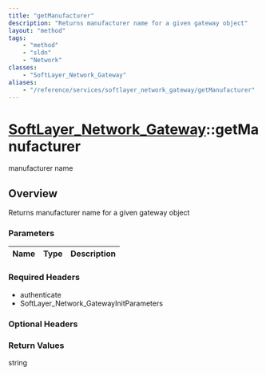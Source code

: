 ```yaml
---
title: "getManufacturer"
description: "Returns manufacturer name for a given gateway object"
layout: "method"
tags:
    - "method"
    - "sldn"
    - "Network"
classes:
    - "SoftLayer_Network_Gateway"
aliases:
    - "/reference/services/softlayer_network_gateway/getManufacturer"
---
```

# [SoftLayer_Network_Gateway](/reference/services/SoftLayer_Network_Gateway)::getManufacturer

manufacturer name


## Overview 
Returns manufacturer name for a given gateway object 



### Parameters 
|Name | Type | Description |
| --- | --- | --- |


### Required Headers
* authenticate
* SoftLayer_Network_GatewayInitParameters

### Optional Headers

### Return Values
string

